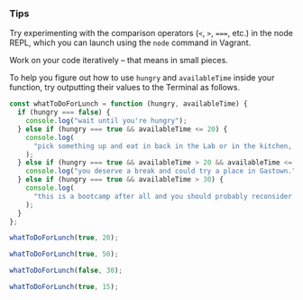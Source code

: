 ### Tips

Try experimenting with the comparison operators (`<`, `>`, `===`, etc.) in the node REPL, which you can launch using the `node` command in Vagrant.

Work on your code iteratively – that means in small pieces.

To help you figure out how to use `hungry` and `availableTime` inside your function, try outputting their values to the Terminal as follows.

```Javascript
const whatToDoForLunch = function (hungry, availableTime) {
  if (hungry === false) {
    console.log("wait until you're hungry");
  } else if (hungry === true && availableTime <= 20) {
    console.log(
      "pick something up and eat in back in the Lab or in the kitchen, where you can get to know your fellow classmates."
    );
  } else if (hungry === true && availableTime > 20 && availableTime <= 30) {
    console.log("you deserve a break and could try a place in Gastown.");
  } else if (hungry === true && availableTime > 30) {
    console.log(
      "this is a bootcamp after all and you should probably reconsider."
    );
  }
};

whatToDoForLunch(true, 20);

whatToDoForLunch(true, 50);

whatToDoForLunch(false, 30);

whatToDoForLunch(true, 15);
```
